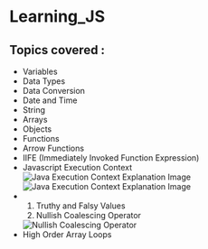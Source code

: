 # Learning_JS

<h2>Topics covered : </h2>
<ul>
  <li>Variables</li>
  <li>Data Types</li>
  <li>Data Conversion</li>
  <li>Date and Time</li>
  <li>String</li>
  <li>Arrays</li>
  <li>Objects</li>
  <li>Functions</li>
  <li>Arrow Functions</li>
  <li>IIFE (Immediately Invoked Function Expression)</li>
  <li>
    Javascript Execution Context
    <img src="images/js_execution_context_1.jpg" alt="Java Execution Context Explanation Image">
    <img src="images/js_execution_context_2.jpg" alt="Java Execution Context Explanation Image">
  </li>
  <li>
    <ol>
      <li> Truthy and Falsy Values </li>
      <li> Nullish Coalescing Operator</li>
    </ol>
    <img src="images/nullish_coalescing_operator.jpg" alt="Nullish Coalescing Operator">
  </li>
  <li>High Order Array Loops</li>
</ul>
